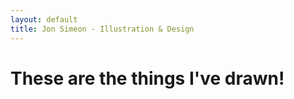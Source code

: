```yaml
---
layout: default
title: Jon Simeon - Illustration & Design
---
```

# These are the things I've drawn!